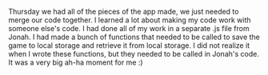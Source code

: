 Thursday we had all of the pieces of the app made, we just needed to merge our code together.  I learned a lot about making my code work with someone else's code.  I had done all of my work in a separate .js file from Jonah.  I had made a bunch of functions that needed to be called to save the game to local storage and retrieve it from local storage.  I did not realize it when I wrote these functions, but they needed to be called in Jonah's code.  It was a very big ah-ha moment for me :) 
